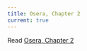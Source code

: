 ```yaml
---
title: Osera, Chapter 2
current: true
---
```

Read [Osera, Chapter 2](https://www.cs.grinnell.edu/~rebelsky/Courses/CSC207/osera/chap02.pdf)

